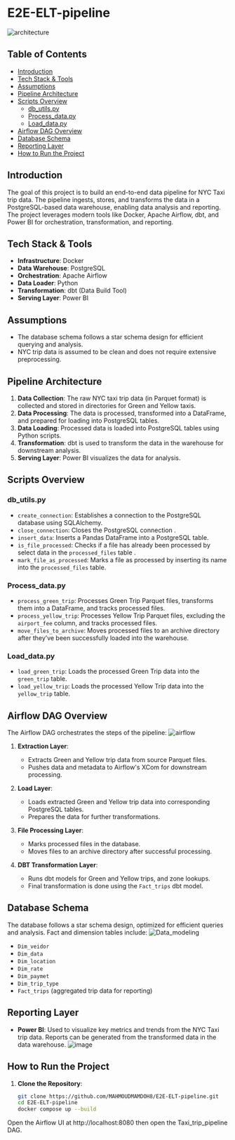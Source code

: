 # E2E-ELT-pipeline
![architecture](https://github.com/user-attachments/assets/923710e2-5a94-44db-84a6-6d6b89946437)

## Table of Contents
- [Introduction](#introduction)
- [Tech Stack & Tools](#tech-stack--tools)
- [Assumptions](#assumptions)
- [Pipeline Architecture](#pipeline-architecture)
- [Scripts Overview](#scripts-overview)
  - [db_utils.py](#db_utilspy)
  - [Process_data.py](#process_datapy)
  - [Load_data.py](#load_datapy)
- [Airflow DAG Overview](#airflow-dag-overview)
- [Database Schema](#database-schema)
- [Reporting Layer](#reporting-layer)
- [How to Run the Project](#how-to-run-the-project)

## Introduction
The goal of this project is to build an end-to-end data pipeline for NYC Taxi trip data. The pipeline ingests, stores, and transforms the data in a PostgreSQL-based data warehouse, enabling data analysis and reporting. The project leverages modern tools like Docker, Apache Airflow, dbt, and Power BI for orchestration, transformation, and reporting.

## Tech Stack & Tools
- **Infrastructure**: Docker
- **Data Warehouse**: PostgreSQL
- **Orchestration**: Apache Airflow
- **Data Loader**: Python
- **Transformation**: dbt (Data Build Tool)
- **Serving Layer**: Power BI

## Assumptions
- The database schema follows a star schema design for efficient querying and analysis.
- NYC trip data is assumed to be clean and does not require extensive preprocessing.

## Pipeline Architecture
1. **Data Collection**: The raw NYC taxi trip data (in Parquet format) is collected and stored in directories for Green and Yellow taxis.
2. **Data Processing**: The data is processed, transformed into a DataFrame, and prepared for loading into PostgreSQL tables.
3. **Data Loading**: Processed data is loaded into PostgreSQL tables using Python scripts.
4. **Transformation**: dbt is used to transform the data in the warehouse for downstream analysis.
5. **Serving Layer**: Power BI visualizes the data for analysis.

## Scripts Overview

### db_utils.py
- `create_connection`: Establishes a connection to the PostgreSQL database using SQLAlchemy.
- `close_connection`: Closes the PostgreSQL connection .
- `insert_data`: Inserts a Pandas DataFrame into a PostgreSQL table.
- `is_file_processed`: Checks if a file has already been processed by select data in the `processed_files` table .
- `mark_file_as_processed`: Marks a file as processed by inserting its name into the `processed_files` table.

### Process_data.py
- `process_green_trip`: Processes Green Trip Parquet files, transforms them into a DataFrame, and tracks processed files.
- `process_yellow_trip`: Processes Yellow Trip Parquet files, excluding the `airport_fee` column, and tracks processed files.
- `move_files_to_archive`: Moves processed files to an archive directory after they’ve been successfully loaded into the warehouse.

### Load_data.py
- `load_green_trip`: Loads the processed Green Trip data into the `green_trip` table.
- `load_yellow_trip`: Loads the processed Yellow Trip data into the `yellow_trip` table.

## Airflow DAG Overview

The Airflow DAG orchestrates the steps of the pipeline:
![airflow](https://github.com/user-attachments/assets/9dee2376-5a85-48e1-b265-4c8bd79563ab)

1. **Extraction Layer**:
   - Extracts Green and Yellow trip data from source Parquet files.
   - Pushes data and metadata to Airflow's XCom for downstream processing.
   
2. **Load Layer**:
   - Loads extracted Green and Yellow trip data into corresponding PostgreSQL tables.
   - Prepares the data for further transformations.
   
3. **File Processing Layer**:
   - Marks processed files in the database.
   - Moves files to an archive directory after successful processing.
   
4. **DBT Transformation Layer**:
   - Runs dbt models for Green and Yellow trips, and zone lookups.
   - Final transformation is done using the `Fact_trips` dbt model.

## Database Schema
The database follows a star schema design, optimized for efficient queries and analysis. Fact and dimension tables include:
![Data_modeling](https://github.com/user-attachments/assets/57dccfe2-f6d7-4872-a11b-3095c773d3e7)

- `Dim_veidor`
- `Dim_data`
- `Dim_location`
- `Dim_rate`
- `Dim_paymet`
- `Dim_trip_type`
- `Fact_trips` (aggregated trip data for reporting)

## Reporting Layer
- **Power BI**: Used to visualize key metrics and trends from the NYC Taxi trip data. Reports can be generated from the transformed data in the data warehouse.
![image](https://github.com/user-attachments/assets/7aace305-1946-4acb-8dc4-59e9f728f329)

## How to Run the Project
1. **Clone the Repository**:  
   ```bash
   git clone https://github.com/MAHMOUDMAMDOH8/E2E-ELT-pipeline.git
   cd E2E-ELT-pipeline
   docker compose up --build
   
Open the Airflow UI at http://localhost:8080 then open  the Taxi_trip_pipeline DAG.





   


